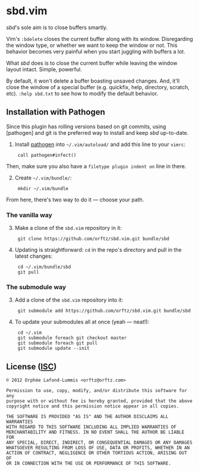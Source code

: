 sbd.vim
=======

*sbd*'s sole aim is to close buffers smartly.

Vim's `:bdelete` closes the current buffer along with its window. Disregarding the window type, or whether we want to keep the window or not. This behavior becomes very painful when you start juggling with buffers a lot.

What *sbd* does is to close the current buffer while leaving the window layout intact. Simple, powerful.

By default, it won't delete a buffer boasting unsaved changes. And, it'll close the window of a special buffer (e.g. quickfix, help, directory, scratch, etc). `:help sbd.txt` to see how to modify the default behavior.


## Installation with Pathogen

Since this plugin has rolling versions based on git commits, using [pathogen] and git is the preferred way to install and keep *sbd* up-to-date.

1. Install [pathogen](https://github.com/tpope/vim-pathogen) into `~/.vim/autoload/` and add this line to your `vimrc`:

        call pathogen#infect()

Then, make sure you also have a `filetype plugin indent on` line in there.

2. Create `~/.vim/bundle/`:

        mkdir ~/.vim/bundle

From here, there's two way to do it — choose your path.

### The vanilla way

3. Make a clone of the `sbd.vim` repository in it:

        git clone https://github.com/orftz/sbd.vim.git bundle/sbd

4. Updating is straightforward: `cd` in the repo's directory and pull in the latest changes:

        cd ~/.vim/bundle/sbd
        git pull

### The submodule way

3. Add a clone of the `sbd.vim` repository into it:

        git submodule add https://github.com/orftz/sbd.vim.git bundle/sbd

4. To update your submodules all at once (yeah — neat!):

        cd ~/.vim
        git submodule foreach git checkout master
        git submodule foreach git pull
        git submodule update --init


## License ([ISC](https://en.wikipedia.org/wiki/ISC_license))

    © 2012 Orphée Lafond-Lummis <orftz@orftz.com>

    Permission to use, copy, modify, and/or distribute this software for any
    purpose with or without fee is hereby granted, provided that the above
    copyright notice and this permission notice appear in all copies.

    THE SOFTWARE IS PROVIDED "AS IS" AND THE AUTHOR DISCLAIMS ALL WARRANTIES
    WITH REGARD TO THIS SOFTWARE INCLUDING ALL IMPLIED WARRANTIES OF
    MERCHANTABILITY AND FITNESS. IN NO EVENT SHALL THE AUTHOR BE LIABLE FOR
    ANY SPECIAL, DIRECT, INDIRECT, OR CONSEQUENTIAL DAMAGES OR ANY DAMAGES
    WHATSOEVER RESULTING FROM LOSS OF USE, DATA OR PROFITS, WHETHER IN AN
    ACTION OF CONTRACT, NEGLIGENCE OR OTHER TORTIOUS ACTION, ARISING OUT OF
    OR IN CONNECTION WITH THE USE OR PERFORMANCE OF THIS SOFTWARE.
